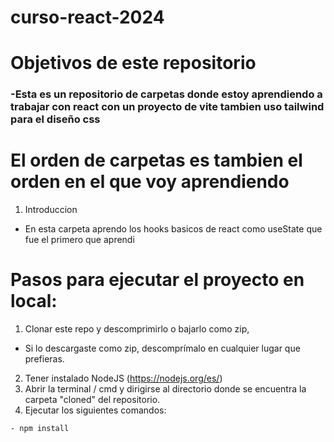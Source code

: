 # curso-react-2024

# Objetivos de este repositorio

### -Esta es un repositorio de carpetas donde estoy aprendiendo a trabajar con react con un proyecto de vite tambien uso tailwind para el diseño css

# El orden de carpetas es tambien el orden en el que voy aprendiendo

1. Introduccion

- En esta carpeta aprendo los hooks basicos de react como useState que fue el primero que aprendi

# Pasos para ejecutar el proyecto en local:

1. Clonar este repo y descomprimirlo o bajarlo como zip,

- Si lo descargaste como zip, descomprímalo en cualquier lugar que
  prefieras.

2. Tener instalado NodeJS (https://nodejs.org/es/)
3. Abrir la terminal / cmd y dirigirse al directorio donde se encuentra la carpeta
   "cloned" del repositorio.
4. Ejecutar los siguientes comandos:

```bash
- npm install
```
